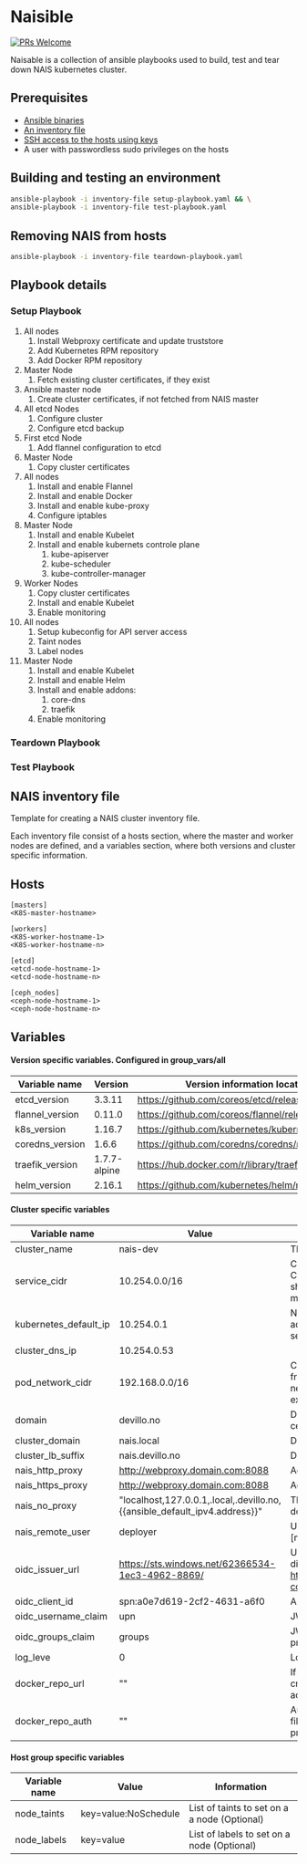 Naisible
========

[![PRs Welcome](https://img.shields.io/badge/PRs-welcome-brightgreen.svg)]()

Naisable is a collection of ansible playbooks used to build, test and tear down NAIS kubernetes cluster.


## Prerequisites

* [Ansible binaries](http://docs.ansible.com/ansible/intro_installation.html)
* [An inventory file](example-inventory-files.md)
* [SSH access to the hosts using keys](https://www.ssh.com/ssh/copy-id)
* A user with passwordless sudo privileges on the hosts


## Building and testing an environment

```sh
ansible-playbook -i inventory-file setup-playbook.yaml && \
ansible-playbook -i inventory-file test-playbook.yaml
```


## Removing NAIS from hosts

```sh
ansible-playbook -i inventory-file teardown-playbook.yaml
```


## Playbook details

### Setup Playbook

1. All nodes
   1. Install Webproxy certificate and update truststore
   1. Add Kubernetes RPM repository
   1. Add Docker RPM repository
1. Master Node
   1. Fetch existing cluster certificates, if they exist
1. Ansible master node
   1. Create cluster certificates, if not fetched from NAIS master
1. All etcd Nodes
   1. Configure cluster
   1. Configure etcd backup
1. First etcd Node
   1. Add flannel configuration to etcd
1. Master Node
   1. Copy cluster certificates
1. All nodes
   1. Install and enable Flannel
   1. Install and enable Docker
   1. Install and enable kube-proxy
   1. Configure iptables
1. Master Node
   1. Install and enable Kubelet
   1. Install and enable kubernets controle plane
      1. kube-apiserver
      1. kube-scheduler
      1. kube-controller-manager
1. Worker Nodes
   1. Copy cluster certificates
   1. Install and enable Kubelet
   1. Enable monitoring
1. All nodes
   1. Setup kubeconfig for API server access
   1. Taint nodes 
   1. Label nodes
1. Master Node
   1. Install and enable Kubelet
   1. Install and enable Helm
   1. Install and enable addons:
      1. core-dns
      1. traefik
   1. Enable monitoring


### Teardown Playbook

### Test Playbook


## NAIS inventory file

Template for creating a NAIS cluster inventory file.

Each inventory file consist of a hosts section, where the master and worker nodes are defined, and a variables section, where both versions and cluster specific information.


Hosts
---
```
[masters]
<K8S-master-hostname>

[workers]
<K8S-worker-hostname-1>
<K8S-worker-hostname-n>

[etcd]
<etcd-node-hostname-1>
<etcd-node-hostname-n>

[ceph_nodes]
<ceph-node-hostname-1>
<ceph-node-hostname-n>
```


Variables
---

#### Version specific variables. Configured in group_vars/all

|Variable name|Version|Version information location|
|---|---|---|
|etcd_version|3.3.11|https://github.com/coreos/etcd/releases/|
|flannel_version|0.11.0|https://github.com/coreos/flannel/releases|
|k8s_version|1.16.7|https://github.com/kubernetes/kubernetes/releases|
|coredns_version|1.6.6|https://github.com/coredns/coredns/releases|
|traefik_version|1.7.7-alpine|https://hub.docker.com/r/library/traefik/tags/|
|helm_version|2.16.1|https://github.com/kubernetes/helm/releases|


#### Cluster specific variables

|Variable name|Value|Information|
|---|---|---|
|cluster_name|nais-dev|The default domain name in the cluster|
|service_cidr|10.254.0.0/16|CIDR where all k8s services will recide. Addresses in this CIDR will only exist in iptables on the cluster nodes, but should not overlap with existing network CIDRs, as there might be existing services operating in the same range |
|kubernetes_default_ip|10.254.0.1|Normally the first address in the service CIDR. This address will be allocated for the "kubernetes.default" service|
|cluster_dns_ip|10.254.0.53||
|pod_network_cidr|192.168.0.0/16|CIDR in which all pods will run. This CIDR is not accessible from the outside, but should not overlap with existing networks, as pods might need to communicate with external services operating in the same IP range|
|domain|devillo.no|Domain name of your k8s nodes, required to issue certificates|
|cluster_domain|nais.local|Domain name inside your cluster|
|cluster_lb_suffix|nais.devillo.no|Domain your external services will be exposed|
|nais_http_proxy|http://webproxy.domain.com:8088|Address to proxy for http traffic|
|nais_https_proxy|http://webproxy.domain.com:8088|Address to proxy for https traffic|
|nais_no_proxy|"localhost,127.0.0.1,.local,.devillo.no,{{ansible_default_ipv4.address}}"|This variable should contain a comma-separated list of domain extensions proxy should _not_ be used for.|
|nais_remote_user|deployer|User for remote access to the hosts configured under [masters] and [workers] section. Defaults to deployer|
|oidc_issuer_url|https://sts.windows.net/62366534-1ec3-4962-8869/ |URL of the provider which allows the API server to discover public signing keys. https://kubernetes.io/docs/admin/authentication/#openid-connect-tokens|
|oidc_client_id|spn:a0e7d619-2cf2-4631-a6f0|A client id that all tokens must be issued for.|
|oidc_username_claim|upn|JWT claim to use as the user name|
|oidc_groups_claim|groups|JWT claim to use as the user’s group. If the claim is present it must be an array of strings.|
|log_leve|0|Log level for controll plane compents|
|docker_repo_url|""|If defined will be used to create a docker config.json credential files used by the kubelet. Typically used to access a private Docker registry.
|docker_repo_auth|""|Auth string used to create docker config.json credential file. Used together with docker_repo_url to accesis a private Docker registry.


#### Host group specific variables

| Variable name | Value | Information |
| ------------- | ----- | ----------- |
| node_taints | key=value:NoSchedule | List of taints to set on a a node (Optional) |
| node_labels | key=value | List of labels to set on a node (Optional) |
